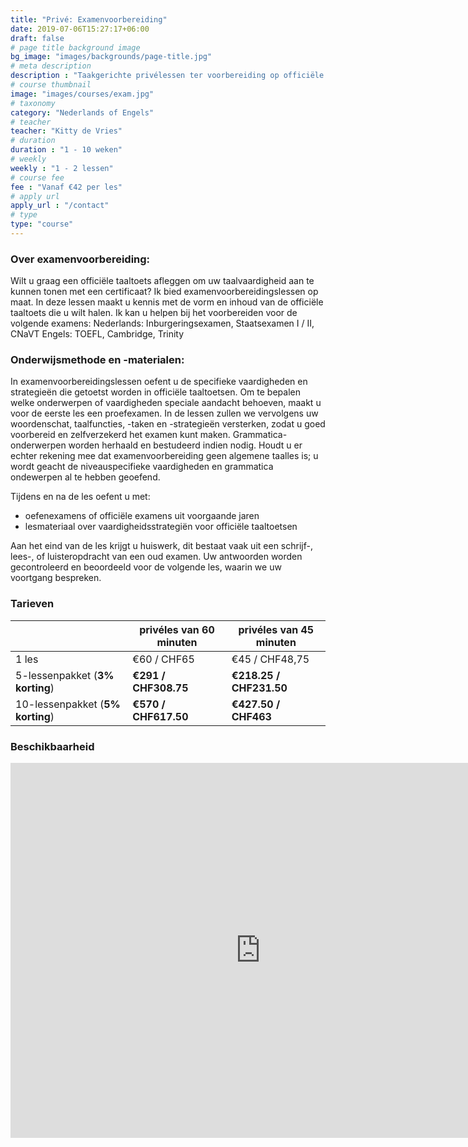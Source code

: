 ```yaml
---
title: "Privé: Examenvoorbereiding"
date: 2019-07-06T15:27:17+06:00
draft: false
# page title background image
bg_image: "images/backgrounds/page-title.jpg"
# meta description
description : "Taakgerichte privélessen ter voorbereiding op officiële taaltoetsen."
# course thumbnail
image: "images/courses/exam.jpg"
# taxonomy
category: "Nederlands of Engels"
# teacher
teacher: "Kitty de Vries"
# duration
duration : "1 - 10 weken"
# weekly
weekly : "1 - 2 lessen"
# course fee
fee : "Vanaf €42 per les"
# apply url
apply_url : "/contact"
# type
type: "course"
---
```



### Over examenvoorbereiding:
Wilt u graag een officiële taaltoets afleggen om uw taalvaardigheid aan te kunnen tonen met een certificaat? Ik bied examenvoorbereidingslessen op maat. In deze lessen maakt u kennis met de vorm en inhoud van de officiële taaltoets die u wilt halen. Ik kan u helpen bij het voorbereiden voor de volgende examens: 
Nederlands: Inburgeringsexamen, Staatsexamen I / II, CNaVT
Engels: TOEFL, Cambridge, Trinity  

### Onderwijsmethode en -materialen:
In examenvoorbereidingslessen oefent u de specifieke vaardigheden en strategieën die getoetst worden in officiële taaltoetsen. Om te bepalen welke onderwerpen of vaardigheden speciale aandacht behoeven, maakt u voor de eerste les een proefexamen. In de lessen zullen we vervolgens uw woordenschat, taalfuncties, -taken en -strategieën versterken, zodat u goed voorbereid en zelfverzekerd het examen kunt maken. Grammatica-onderwerpen worden herhaald en bestudeerd indien nodig. Houdt u er echter rekening mee dat examenvoorbereiding geen algemene taalles is; u wordt geacht de niveauspecifieke vaardigheden en grammatica ondewerpen al te hebben geoefend. 

Tijdens en na de les oefent u met:
- oefenexamens of officiële examens uit voorgaande jaren  
- lesmateriaal over vaardigheidsstrategiën voor officiële taaltoetsen

Aan het eind van de les krijgt u huiswerk, dit bestaat vaak uit een schrijf-, lees-, of luisteropdracht van een oud examen. Uw antwoorden worden gecontroleerd en beoordeeld voor de volgende les, waarin we uw voortgang bespreken. 
</p>

### Tarieven

| |privéles van 60 minuten| privéles van 45 minuten |
|---|---|---|
|  1 les | €60 / CHF65 | €45 / CHF48,75|
|  5-lessenpakket (__3% korting__) | __€291 / CHF308.75__ | __€218.25 / CHF231.50__|
|  10-lessenpakket (__5% korting__) | __€570 / CHF617.50__ | __€427.50 / CHF463__|

### Beschikbaarheid
<iframe src="https://calendar.google.com/calendar/embed?src=oijqsb1csqod0ecm1laeb8qgdk%40group.calendar.google.com&ctz=Europe%2FBrussels" style="border: 0" width="800" height="600" frameborder="0" scrolling="no"></iframe>
